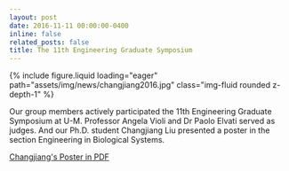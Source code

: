 ```yaml
---
layout: post
date: 2016-11-11 00:00:00-0400
inline: false
related_posts: false
title: The 11th Engineering Graduate Symposium
---
```


<div class="row mt-4 justify-content-center">
    <div class="col-sm-12 col-md-6">
        {% include figure.liquid loading="eager" path="assets/img/news/changjiang2016.jpg" class="img-fluid rounded z-depth-1" %}
    </div>
</div>

Our group members actively participated the 11th Engineering Graduate Symposium at U-M. Professor Angela Violi and Dr Paolo Elvati served as judges. And our Ph.D. student Changjiang Liu presented a poster in the section Engineering in Biological Systems.

[Changjiang's Poster in PDF](http://www.umich.edu/~violilab/subpages/assets/EGS_LIU_CHANGJIANG_Poster.pdf)